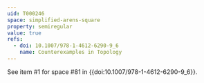 ```yaml
---
uid: T000246
space: simplified-arens-square
property: semiregular
value: true
refs:
  - doi: 10.1007/978-1-4612-6290-9_6
    name: Counterexamples in Topology
---
```

See item #1 for space #81 in {{doi:10.1007/978-1-4612-6290-9_6}}.
